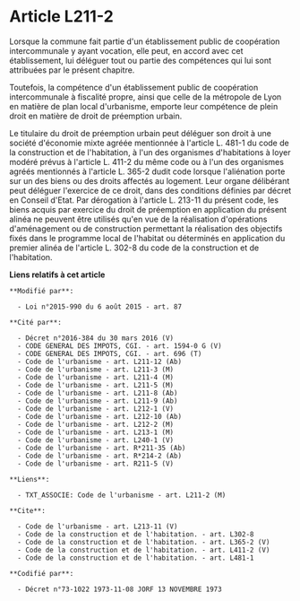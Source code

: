 # Article L211-2

Lorsque la commune fait partie d'un établissement public de coopération intercommunale y ayant vocation, elle peut, en accord
avec cet établissement, lui déléguer tout ou partie des compétences qui lui sont attribuées par le présent chapitre. 

Toutefois, la compétence d'un établissement public de coopération intercommunale à fiscalité propre, ainsi que celle de la
métropole de Lyon en matière de plan local d'urbanisme, emporte leur compétence de plein droit en matière de droit de
préemption urbain. 

Le titulaire du droit de préemption urbain peut déléguer son droit à une société d'économie mixte agréée mentionnée à
l'article L. 481-1 du code de la construction et de l'habitation, à l'un des organismes d'habitations à loyer modéré prévus à
l'article L. 411-2 du même code ou à l'un des organismes agréés mentionnés à l'article L. 365-2 dudit code lorsque
l'aliénation porte sur un des biens ou des droits affectés au logement. Leur organe délibérant peut déléguer l'exercice de ce
droit, dans des conditions définies par décret en Conseil d'Etat. Par dérogation à l'article L. 213-11 du présent code, les
biens acquis par exercice du droit de préemption en application du présent alinéa ne peuvent être utilisés qu'en vue de la
réalisation d'opérations d'aménagement ou de construction permettant la réalisation des objectifs fixés dans le programme
local de l'habitat ou déterminés en application du premier alinéa de l'article L. 302-8 du code de la construction et de
l'habitation.

**Liens relatifs à cet article**

	**Modifié par**:

	  - Loi n°2015-990 du 6 août 2015 - art. 87

	**Cité par**:

	  - Décret n°2016-384 du 30 mars 2016 (V)
	  - CODE GENERAL DES IMPOTS, CGI. - art. 1594-0 G (V)
	  - CODE GENERAL DES IMPOTS, CGI. - art. 696 (T)
	  - Code de l'urbanisme - art. L211-12 (Ab)
	  - Code de l'urbanisme - art. L211-3 (M)
	  - Code de l'urbanisme - art. L211-4 (M)
	  - Code de l'urbanisme - art. L211-5 (M)
	  - Code de l'urbanisme - art. L211-8 (Ab)
	  - Code de l'urbanisme - art. L211-9 (Ab)
	  - Code de l'urbanisme - art. L212-1 (V)
	  - Code de l'urbanisme - art. L212-10 (Ab)
	  - Code de l'urbanisme - art. L212-2 (M)
	  - Code de l'urbanisme - art. L213-1 (M)
	  - Code de l'urbanisme - art. L240-1 (V)
	  - Code de l'urbanisme - art. R*211-35 (Ab)
	  - Code de l'urbanisme - art. R*214-2 (Ab)
	  - Code de l'urbanisme - art. R211-5 (V)

	**Liens**:

	  - TXT_ASSOCIE: Code de l'urbanisme - art. L211-2 (M)

	**Cite**:

	  - Code de l'urbanisme - art. L213-11 (V)
	  - Code de la construction et de l'habitation. - art. L302-8
	  - Code de la construction et de l'habitation. - art. L365-2 (V)
	  - Code de la construction et de l'habitation. - art. L411-2 (V)
	  - Code de la construction et de l'habitation. - art. L481-1

	**Codifié par**:

	  - Décret n°73-1022 1973-11-08 JORF 13 NOVEMBRE 1973

